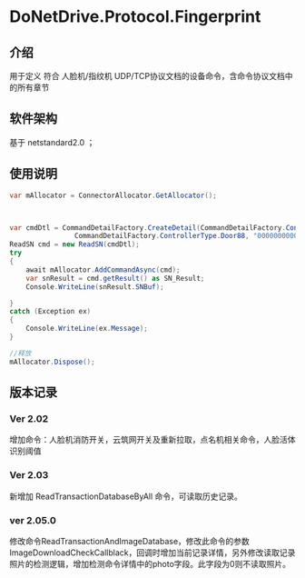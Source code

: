 # DoNetDrive.Protocol.Fingerprint

## 介绍

用于定义 符合 人脸机/指纹机 UDP/TCP协议文档的设备命令，含命令协议文档中的所有章节


## 软件架构
基于 netstandard2.0 ；



## 使用说明

~~~ c#
var mAllocator = ConnectorAllocator.GetAllocator();



var cmdDtl = CommandDetailFactory.CreateDetail(CommandDetailFactory.ConnectType.UDPClient, "192.168.1.56", 8101,
                CommandDetailFactory.ControllerType.Door88, "0000000000000000", "FFFFFFFF");
ReadSN cmd = new ReadSN(cmdDtl);
try
{
    await mAllocator.AddCommandAsync(cmd);
    var snResult = cmd.getResult() as SN_Result;
    Console.WriteLine(snResult.SNBuf);

}
catch (Exception ex)
{
    Console.WriteLine(ex.Message);
}

//释放
mAllocator.Dispose();
~~~



## 版本记录



### Ver 2.02
增加命令：人脸机消防开关，云筑网开关及重新拉取，点名机相关命令，人脸活体识别阈值

### Ver 2.03
新增加 ReadTransactionDatabaseByAll 命令，可读取历史记录。



### ver 2.05.0

修改命令ReadTransactionAndImageDatabase，修改此命令的参数 ImageDownloadCheckCallblack，回调时增加当前记录详情，另外修改读取记录照片的检测逻辑，增加检测命令详情中的photo字段。此字段为0则不读取照片。
